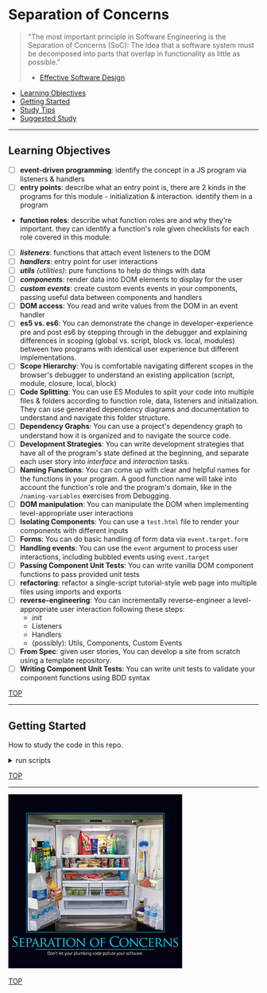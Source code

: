 # Separation of Concerns

> "The most important principle in Software Engineering is the Separation of Concerns \(SoC\): The idea that a software system must be decomposed into parts that overlap in functionality as little as possible."
>
> - [Effective Software Design](https://effectivesoftwaredesign.com/2012/02/05/separation-of-concerns/)

- [Learning Objectives](#learning-objectives)
- [Getting Started](#getting-started)
- [Study Tips](#study-tips)
- [Suggested Study](./suggested-study.md)

---

## Learning Objectives

- [ ] **event-driven programming**: identify the concept in a JS program via listeners & handlers
- [ ] **entry points**: describe what an entry point is, there are 2 kinds in the programs for this module - initialization & interaction. identify them in a program
- **function roles**: describe what function roles are and why they're important. they can identify a function's role given checklists for each role covered in this module:
- [ ] **_listeners_**: functions that attach event listeners to the DOM
- [ ] **_handlers_**: entry point for user interactions
- [ ] **_utils_** _(utilities)_: pure functions to help do things with data
- [ ] **_components_**: render data into DOM elements to display for the user
- [ ] **_custom events_**: create custom events events in your components, passing useful data between components and handlers
- [ ] **DOM access**: You read and write values from the DOM in an event handler
- [ ] **es5 vs. es6**: You can demonstrate the change in developer-experience pre and post es6 by stepping through in the debugger and explaining differences in scoping \(global vs. script, block vs. local, modules\) between two programs with identical user experience but different implementations.
- [ ] **Scope Hierarchy**: You is comfortable navigating different scopes in the browser's debugger to understand an existing application \(script, module, closure, local, block\)
- [ ] **Code Splitting**: You can use ES Modules to split your code into multiple files & folders according to function role, data, listeners and initialization. They can use generated dependency diagrams and documentation to understand and navigate this folder structure.
- [ ] **Dependency Graphs**: You can use a project's dependency graph to understand how it is organized and to navigate the source code.
- [ ] **Development Strategies**: You can write development strategies that have all of the program's state defined at the beginning, and separate each user story into _interface_ and _interaction_ tasks.
- [ ] **Naming Functions**: You can come up with clear and helpful names for the functions in your program. A good function name will take into account the function's role and the program's domain, like in the `/naming-variables` exercises from Debugging.
- [ ] **DOM manipulation**: You can manipulate the DOM when implementing level-appropriate user interactions
- [ ] **Isolating Components**: You can use a `test.html` file to render your components with different inputs
- [ ] **Forms**: You can do basic handling of form data via `event.target.form`
- [ ] **Handling events**: You can use the `event` argument to process user interactions, including bubbled events using `event.target`
- [ ] **Passing Component Unit Tests**: You can write vanilla DOM component functions to pass provided unit tests
- [ ] **refactoring**: refactor a single-script tutorial-style web page into multiple files using imports and exports
- [ ] **reverse-engineering**: You can incrementally reverse-engineer a level-appropriate user interaction following these steps:
  - _init_
  - Listeners
  - Handlers
  - (possibly): Utils, Components, Custom Events
- [ ] **From Spec**: given user stories, You can develop a site from scratch using a template repository.
- [ ] **Writing Component Unit Tests**: You can write unit tests to validate your component functions using BDD syntax

[TOP](#separation-of-concerns)

---

## Getting Started

How to study the code in this repo.

<details>
<summary>run scripts</summary>
<br>

### `npm run test -- path/to/file.spec.js`

You can run tests in this repository using the `test` script, it will run all the tests in the path you provide.

If you do `npm run test` or `npm run test -- ./` it will run every test in this repository. (there are a lot)

### `npm run document -- path/to/src`

> Pro Tip: do not use `npm run document` without a specific path, it is very slow!

This script will build a dependency graph for all the JavaScript files inside a specific `/src` folder. It can be very helpful to run the document script every time you add/remove a file or change the `import`/`export`s in an exercise.

If you run this script at a higher directory, like `./`, it will document all of the `/src` folders inside that directory.

### `npm run format -- path`

This script will format all of the code in the path you provide.

### Linting

There is no linting script in this repository. It's for practice only, no need to check every detail. Your project starter repositories will have linting scripts.

</details>

[TOP](#separation-of-concerns)

---

![draino in the fridge](./assets/draino-in-the-fridge.png)

[TOP](#separation-of-concerns)
